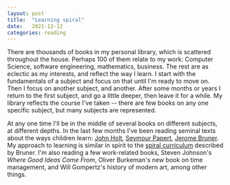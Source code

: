 ```yaml
---
layout: post
title:  "Learning spiral"
date:   2021-12-12
categories: reading
---
```


There are thousands of books in my personal library, which is scattered throughout the house. Perhaps 100 of them relate to my work: Computer Science, software engineering, mathematics, business. The rest are as eclectic as my interests, and reflect the way I learn. I start with the fundamentals of a subject and focus on that until I'm ready to move on. Then I focus on another subject, and another. After some months or years I return to the first subject, and go a little deeper, then leave it for a while. My library reflects the course I've taken -- there are few books on any one specific subject, but many subjects are represented.

At any one time I'll be in the middle of several books on different subjects, at different depths. In the last few months I've been reading seminal texts about the ways children learn: [John Holt](https://en.wikipedia.org/wiki/John_Holt_(educator)), [Seymour Papert](https://en.wikipedia.org/wiki/Seymour_Papert), [Jerome Bruner](https://en.wikipedia.org/wiki/Jerome_Bruner). My approach to learning is similar in spirit to the [spiral curriculum](https://en.wikipedia.org/wiki/Spiral_approach) described by Bruner. I'm also reading a few work-related books, Steven Johnson's _Where Good Ideas Come From_, Oliver Burkeman's new book on time management, and Will Gompertz's history of modern art, among other things.